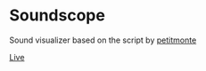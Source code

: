 Soundscope
==========

Sound visualizer based on the script by [petitmonte](https://www.petitmonte.com/javascript/waveform_spectrum.html)

[Live](https://tkojitu.github.io/Soundscope/)
